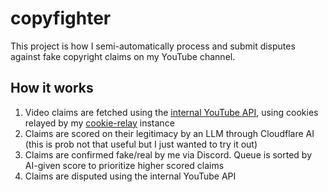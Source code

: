 # copyfighter
This project is how I semi-automatically process and submit disputes against fake copyright claims on my YouTube channel.

## How it works
1. Video claims are fetched using the [internal YouTube API](https://github.com/7x11x13/youtube-up/commit/48f52c78727dc86a1e8c5625bb1883c1e0777b72), using cookies relayed by my [cookie-relay](https://github.com/7x11x13/cookie-relay) instance
3. Claims are scored on their legitimacy by an LLM through Cloudflare AI (this is prob not that useful but I just wanted to try it out)
4. Claims are confirmed fake/real by me via Discord. Queue is sorted by AI-given score to prioritize higher scored claims
5. Claims are disputed using the internal YouTube API